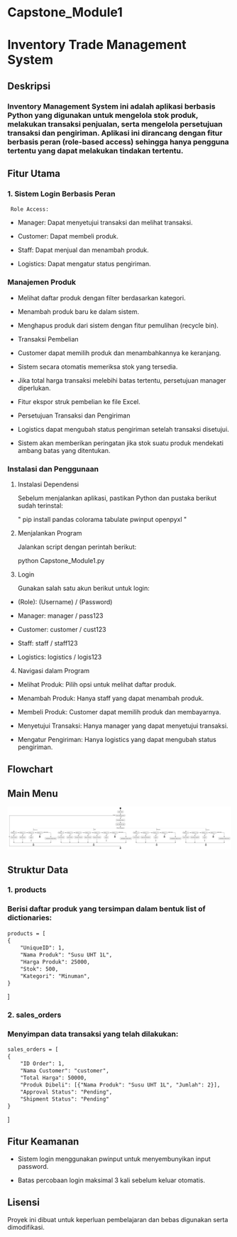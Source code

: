 # Capstone_Module1
# Inventory Trade Management System

## Deskripsi

### Inventory Management System ini adalah aplikasi berbasis Python yang digunakan untuk mengelola stok produk, melakukan transaksi penjualan, serta mengelola persetujuan transaksi dan pengiriman. Aplikasi ini dirancang dengan fitur berbasis peran (role-based access) sehingga hanya pengguna tertentu yang dapat melakukan tindakan tertentu.

## Fitur Utama

### 1. Sistem Login Berbasis Peran

     Role Access:

- Manager: Dapat menyetujui transaksi dan melihat transaksi.

- Customer: Dapat membeli produk.

- Staff: Dapat menjual dan menambah produk.

- Logistics: Dapat mengatur status pengiriman.

### Manajemen Produk

- Melihat daftar produk dengan filter berdasarkan kategori.

- Menambah produk baru ke dalam sistem.

- Menghapus produk dari sistem dengan fitur pemulihan (recycle bin).

- Transaksi Pembelian

- Customer dapat memilih produk dan menambahkannya ke keranjang.

- Sistem secara otomatis memeriksa stok yang tersedia.

- Jika total harga transaksi melebihi batas tertentu, persetujuan manager diperlukan.

- Fitur ekspor struk pembelian ke file Excel.

- Persetujuan Transaksi dan Pengiriman

- Logistics dapat mengubah status pengiriman setelah transaksi disetujui.

- Sistem akan memberikan peringatan jika stok suatu produk mendekati ambang batas yang ditentukan.


### Instalasi dan Penggunaan

1. Instalasi Dependensi

    Sebelum menjalankan aplikasi, pastikan Python dan pustaka berikut sudah terinstal:

    " pip install pandas colorama tabulate pwinput openpyxl "

2. Menjalankan Program

    Jalankan script dengan perintah berikut:

    python Capstone_Module1.py

3. Login

    Gunakan salah satu akun berikut untuk login:

- (Role): (Username) / (Password)

- Manager: manager / pass123

- Customer: customer / cust123

- Staff: staff / staff123

- Logistics: logistics / logis123

4. Navigasi dalam Program

- Melihat Produk: Pilih opsi untuk melihat daftar produk.

- Menambah Produk: Hanya staff yang dapat menambah produk.

- Membeli Produk: Customer dapat memilih produk dan membayarnya.

- Menyetujui Transaksi: Hanya manager yang dapat menyetujui transaksi.

- Mengatur Pengiriman: Hanya logistics yang dapat mengubah status pengiriman.

## Flowchart
## Main Menu

![alt text](<Flowchart Main Menu.png>)  

## Struktur Data

### 1. products

### Berisi daftar produk yang tersimpan dalam bentuk list of dictionaries:

    products = [
    {
        "UniqueID": 1,
        "Nama Produk": "Susu UHT 1L",
        "Harga Produk": 25000,
        "Stok": 500,
        "Kategori": "Minuman",
    }
]

### 2. sales_orders

### Menyimpan data transaksi yang telah dilakukan:

    sales_orders = [
    {
        "ID Order": 1,
        "Nama Customer": "customer",
        "Total Harga": 50000,
        "Produk Dibeli": [{"Nama Produk": "Susu UHT 1L", "Jumlah": 2}],
        "Approval Status": "Pending",
        "Shipment Status": "Pending"
    }
]

## Fitur Keamanan

- Sistem login menggunakan pwinput untuk menyembunyikan input password.

- Batas percobaan login maksimal 3 kali sebelum keluar otomatis.


## Lisensi

Proyek ini dibuat untuk keperluan pembelajaran dan bebas digunakan serta dimodifikasi.


